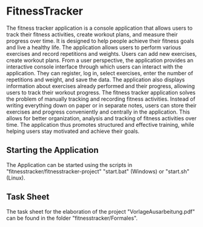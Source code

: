 # FitnessTracker
The fitness tracker application is a console application that allows users to track their fitness activities, create workout plans, and measure their progress over time. It is designed to help people achieve their fitness goals and live a healthy life. The application allows users to perform various exercises and record repetitions and weights. Users can add new exercises, create workout plans. From a user perspective, the application provides an interactive console interface through which users can interact with the application. They can register, log in, select exercises, enter the number of repetitions and weight, and save the data. The application also displays information about exercises already performed and their progress, allowing users to track their workout progress. The fitness tracker application solves the problem of manually tracking and recording fitness activities. Instead of writing everything down on paper or in separate notes, users can store their exercises and progress conveniently and centrally in the application. This allows for better organization, analysis and tracking of fitness activities over time. The application thus promotes structured and effective training, while helping users stay motivated and achieve their goals.

## Starting the Application
The Application can be started using the scripts in "fitnesstracker/fitnesstracker-project" "start.bat" (Windows) or "start.sh" (Linux).

## Task Sheet
The task sheet for the elaboration of the project "VorlageAusarbeitung.pdf" can be found in the folder "fitnesstracker/Formales".
